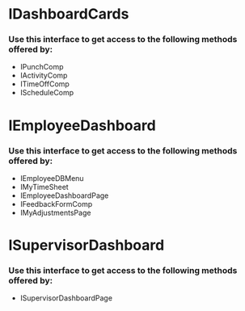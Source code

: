 ﻿# IDashboardCards
### Use this interface to get access to the following methods offered by:
- IPunchComp
- IActivityComp
- ITimeOffComp
- IScheduleComp


# IEmployeeDashboard
### Use this interface to get access to the following methods offered by:
- IEmployeeDBMenu
- IMyTimeSheet
- IEmployeeDashboardPage
- IFeedbackFormComp
- IMyAdjustmentsPage

# ISupervisorDashboard
### Use this interface to get access to the following methods offered by:
- ISupervisorDashboardPage

